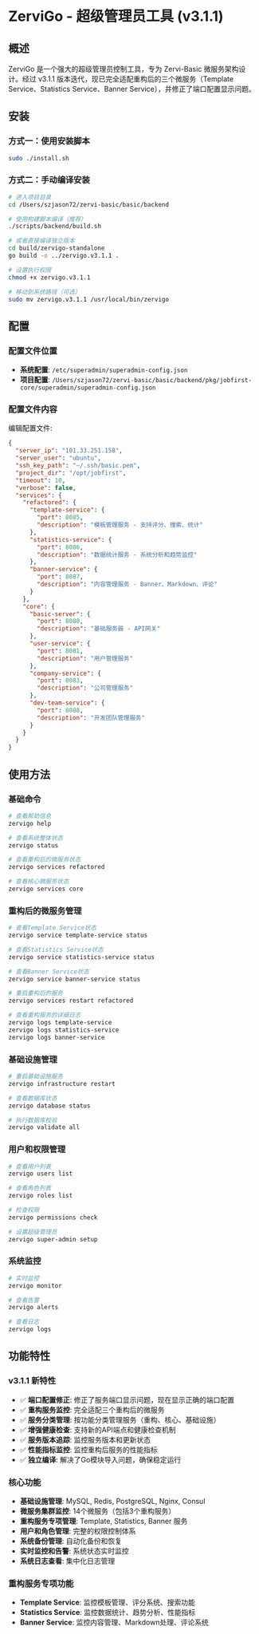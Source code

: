 # ZerviGo - 超级管理员工具 (v3.1.1)

## 概述

ZerviGo 是一个强大的超级管理员控制工具，专为 Zervi-Basic 微服务架构设计。经过 v3.1.1 版本迭代，现已完全适配重构后的三个微服务（Template Service、Statistics Service、Banner Service），并修正了端口配置显示问题。

## 安装

### 方式一：使用安装脚本
```bash
sudo ./install.sh
```

### 方式二：手动编译安装
```bash
# 进入项目目录
cd /Users/szjason72/zervi-basic/basic/backend

# 使用构建脚本编译（推荐）
./scripts/backend/build.sh

# 或者直接编译独立版本
cd build/zervigo-standalone
go build -o ../zervigo.v3.1.1 .

# 设置执行权限
chmod +x zervigo.v3.1.1

# 移动到系统路径（可选）
sudo mv zervigo.v3.1.1 /usr/local/bin/zervigo
```

## 配置

### 配置文件位置
- **系统配置**: `/etc/superadmin/superadmin-config.json`
- **项目配置**: `/Users/szjason72/zervi-basic/basic/backend/pkg/jobfirst-core/superadmin/superadmin-config.json`

### 配置文件内容
编辑配置文件:

```json
{
  "server_ip": "101.33.251.158",
  "server_user": "ubuntu",
  "ssh_key_path": "~/.ssh/basic.pem",
  "project_dir": "/opt/jobfirst",
  "timeout": 10,
  "verbose": false,
  "services": {
    "refactored": {
      "template-service": {
        "port": 8085,
        "description": "模板管理服务 - 支持评分、搜索、统计"
      },
      "statistics-service": {
        "port": 8086,
        "description": "数据统计服务 - 系统分析和趋势监控"
      },
      "banner-service": {
        "port": 8087,
        "description": "内容管理服务 - Banner、Markdown、评论"
      }
    },
    "core": {
      "basic-server": {
        "port": 8080,
        "description": "基础服务器 - API网关"
      },
      "user-service": {
        "port": 8081,
        "description": "用户管理服务"
      },
      "company-service": {
        "port": 8083,
        "description": "公司管理服务"
      },
      "dev-team-service": {
        "port": 8088,
        "description": "开发团队管理服务"
      }
    }
  }
}
```

## 使用方法

### 基础命令

```bash
# 查看帮助信息
zervigo help

# 查看系统整体状态
zervigo status

# 查看重构后的微服务状态
zervigo services refactored

# 查看核心微服务状态
zervigo services core
```

### 重构后的微服务管理

```bash
# 查看Template Service状态
zervigo service template-service status

# 查看Statistics Service状态
zervigo service statistics-service status

# 查看Banner Service状态
zervigo service banner-service status

# 重启重构后的服务
zervigo services restart refactored

# 查看重构服务的详细日志
zervigo logs template-service
zervigo logs statistics-service
zervigo logs banner-service
```

### 基础设施管理

```bash
# 重启基础设施服务
zervigo infrastructure restart

# 查看数据库状态
zervigo database status

# 执行数据库校验
zervigo validate all
```

### 用户和权限管理

```bash
# 查看用户列表
zervigo users list

# 查看角色列表
zervigo roles list

# 检查权限
zervigo permissions check

# 设置超级管理员
zervigo super-admin setup
```

### 系统监控

```bash
# 实时监控
zervigo monitor

# 查看告警
zervigo alerts

# 查看日志
zervigo logs
```

## 功能特性

### v3.1.1 新特性
- ✅ **端口配置修正**: 修正了服务端口显示问题，现在显示正确的端口配置
- ✅ **重构服务监控**: 完全适配三个重构后的微服务
- ✅ **服务分类管理**: 按功能分类管理服务（重构、核心、基础设施）
- ✅ **增强健康检查**: 支持新的API端点和健康检查机制
- ✅ **服务版本追踪**: 监控服务版本和更新状态
- ✅ **性能指标监控**: 监控重构后服务的性能指标
- ✅ **独立编译**: 解决了Go模块导入问题，确保稳定运行

### 核心功能
- **基础设施管理**: MySQL, Redis, PostgreSQL, Nginx, Consul
- **微服务集群监控**: 14个微服务（包括3个重构服务）
- **重构服务专项管理**: Template, Statistics, Banner 服务
- **用户和角色管理**: 完整的权限控制体系
- **系统备份管理**: 自动化备份和恢复
- **实时监控和告警**: 系统状态实时监控
- **系统日志查看**: 集中化日志管理

### 重构服务专项功能
- **Template Service**: 监控模板管理、评分系统、搜索功能
- **Statistics Service**: 监控数据统计、趋势分析、性能指标
- **Banner Service**: 监控内容管理、Markdown处理、评论系统

